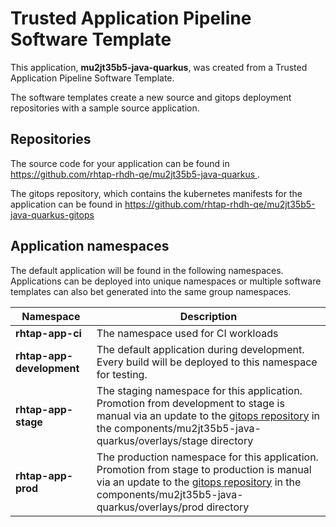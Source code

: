 # Trusted Application Pipeline Software Template

This application, **mu2jt35b5-java-quarkus**, was created from a Trusted Application Pipeline Software Template.

The software templates create a new source and gitops deployment repositories with a sample source application. 

## Repositories

The source code for your application can be found in [https://github.com/rhtap-rhdh-qe/mu2jt35b5-java-quarkus ](https://github.com/rhtap-rhdh-qe/mu2jt35b5-java-quarkus ).
 
The gitops repository, which contains the kubernetes manifests for the application can be found in 
[https://github.com/rhtap-rhdh-qe/mu2jt35b5-java-quarkus-gitops ](https://github.com/rhtap-rhdh-qe/mu2jt35b5-java-quarkus-gitops ) 

## Application namespaces 

The default application will be found in the following namespaces. Applications can be deployed into unique namespaces or multiple software templates can also bet generated into the same group namespaces.  

|  Namespace   |  Description   |  
| -------- | -------- |
| **rhtap-app-ci** | The namespace used for CI workloads |
| **rhtap-app-development** | The default application during development. Every build will be deployed to this namespace for testing. |
| **rhtap-app-stage** | The staging namespace for this application. Promotion from development to stage is manual via an update to the [gitops repository](https://github.com/rhtap-rhdh-qe/mu2jt35b5-java-quarkus-gitops ) in the components/mu2jt35b5-java-quarkus/overlays/stage directory |
| **rhtap-app-prod** | The production namespace for this application. Promotion from stage to production is manual via an update to the [gitops repository](https://github.com/rhtap-rhdh-qe/mu2jt35b5-java-quarkus-gitops ) in the components/mu2jt35b5-java-quarkus/overlays/prod directory |